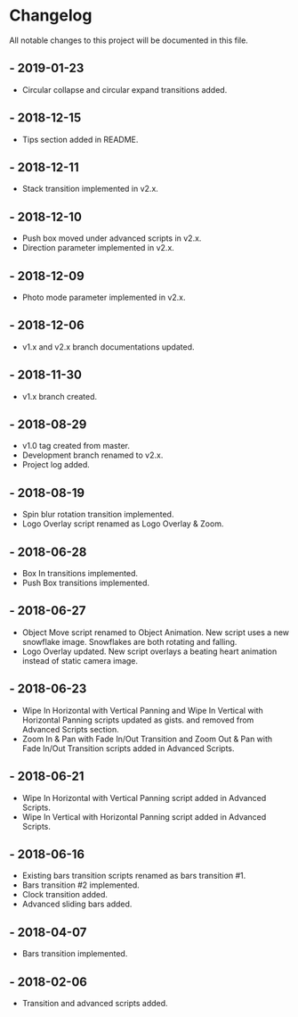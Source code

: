 # Changelog
All notable changes to this project will be documented in this file.

## - 2019-01-23
- Circular collapse and circular expand transitions added.

## - 2018-12-15
- Tips section added in README.

## - 2018-12-11
- Stack transition implemented in v2.x.

## - 2018-12-10
- Push box moved under advanced scripts in v2.x.
- Direction parameter implemented in v2.x.

## - 2018-12-09
- Photo mode parameter implemented in v2.x.

## - 2018-12-06
- v1.x and v2.x branch documentations updated.

## - 2018-11-30
- v1.x branch created.

## - 2018-08-29
- v1.0 tag created from master.
- Development branch renamed to v2.x.
- Project log added.

## - 2018-08-19
- Spin blur rotation transition implemented.
- Logo Overlay script renamed as Logo Overlay & Zoom.

## - 2018-06-28
- Box In transitions implemented.
- Push Box transitions implemented.

## - 2018-06-27
- Object Move script renamed to Object Animation. New script uses a new snowflake image. Snowflakes are both rotating and falling.
- Logo Overlay updated. New script overlays a beating heart animation instead of static camera image.

## - 2018-06-23
- Wipe In Horizontal with Vertical Panning and Wipe In Vertical with Horizontal Panning scripts updated as gists.
and removed from Advanced Scripts section.
- Zoom In & Pan with Fade In/Out Transition and Zoom Out & Pan with Fade In/Out Transition scripts added in Advanced Scripts.

## - 2018-06-21
- Wipe In Horizontal with Vertical Panning script added in Advanced Scripts.
- Wipe In Vertical with Horizontal Panning script added in Advanced Scripts.

## - 2018-06-16
- Existing bars transition scripts renamed as bars transition #1.
- Bars transition #2 implemented.
- Clock transition added.
- Advanced sliding bars added.

## - 2018-04-07
- Bars transition implemented.

## - 2018-02-06
- Transition and advanced scripts added.